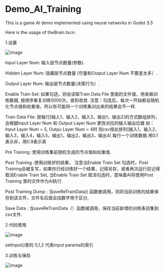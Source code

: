 # Demo_AI_Training
This is a game AI demo implemented using neural networks in Godot 3.5

Here is the usage of theBrain.tscn:

1.设置

![image](https://user-images.githubusercontent.com/6381922/215272553-ac677f5f-55ad-4350-81bf-390196d8188d.png)

Input Layer Num:
    输入层节点数量(参数).
  
Hidden Layer Num:
    隐藏层节点数量 (尽量和Output Layer Num 不要差太多）.
  
Output Layer Num:
    输出层节点数量(决策行为）.

Enable Train Set:
    如果勾选，则会读取Train Data File 里面的文件值，用来做训练数据, 按顺序重复训练5000次，直到收敛.
    注意：勾选后，每次一开始都会随机化节点值和权重值，所以有可能同一个训练集训出来的结果会不一样.
		
Train Data File:
    按每行[输入1，输入2，输入3，输出1，输出2]的方式数组排列， 会根据Input Layer Num 和 Output Layer Num 更改对应的输入输出位置
                    如：Input Layer Num = 5, Outpu Layer Num = 4时
                    则csv按此排列[输入1，输入2，输入3，输入4，输入5，输出1，输出2，输出3，输出4]
                    每行一个训练数据
                    用0.1表示非，用0.9表示真
                    
Pre Training      :使用训练集前随机生成的节点值和权重值.

Post Training     :使用训练好的结果， 注意当Enable Train Set 勾选时，Post Training会被复写，如果你已经训练好一个结果，记得另存，或者再次运行前记得取消Enable Train Set,
                    当Enable Train Set 取消勾选时，意味着AI将使用Post Training 里的文件作为Ai执行.
										
Post Training Dump : 当aveReTrainData() 函数被调用，则将当前训练的结果保存到该文件，文件名后面会加数字用于区分,

Save Data          : 当saveReTrainData（）函数被调用，保存当前新增的训练条目集到csv文件.



2.代码使用

![image](https://user-images.githubusercontent.com/6381922/215274146-54b3bbe2-c1c3-4932-b857-0abd004c6665.png)

setInput()里的 0,1,2 代表input params的索引


3.训练与保存

![image](https://user-images.githubusercontent.com/6381922/215274363-68d7dddd-4fba-42af-b494-d4ef9ad9fa6e.png)

